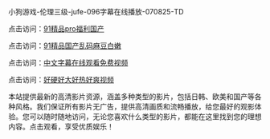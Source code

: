 小狗游戏-伦理三级-jufe-096字幕在线播放-070825-TD

点击访问：<a href="https://heiliaozj3tjd.pages.dev">91精品pro福利国产</a>

点击访问：<a href="https://heiliaoe8ajia.pages.dev">91精品国产乱码麻豆白嫩</a>

点击访问：<a href="https://heiliaoxqkkct.pages.dev">中文字幕在线观看免费视频</a>

点击访问：<a href="https://heiliaoxwd5i8.pages.dev">好硬好大好热好爽视频</a>

本站提供最新的高清影片资源，涵盖多种类型的影片，包括日韩、欧美和国产等各种风格。我们保证所有影片无广告，提供高清画质和流畅播放，给您最好的观影体验。您可以随时随地访问，无论您喜欢什么类型的影片，都能在这里找到您的理想内容。点击观看，享受优质娱乐！

<span style="display:none;">[Canonical link](https://github.com/mm20250708/mm10 ）</span>

